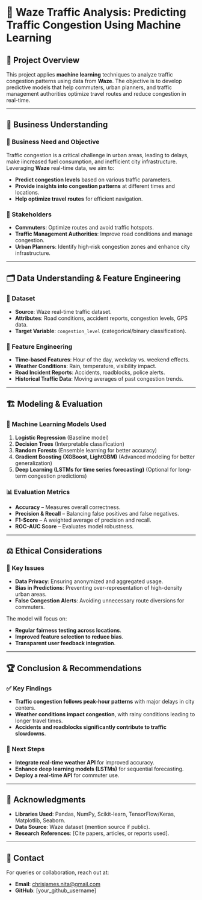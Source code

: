 # 🚦 Waze Traffic Analysis: Predicting Traffic Congestion Using Machine Learning

## 📌 Project Overview

This project applies **machine learning** techniques to analyze traffic congestion patterns using data from **Waze**. The objective is to develop predictive models that help commuters, urban planners, and traffic management authorities optimize travel routes and reduce congestion in real-time.

---

## 📝 Business Understanding

### 🎯 Business Need and Objective

Traffic congestion is a critical challenge in urban areas, leading to delays, make iincreased fuel consumption, and inefficient city infrastructure. Leveraging **Waze** real-time data, we aim to:

- **Predict congestion levels** based on various traffic parameters.
- **Provide insights into congestion patterns** at different times and locations.
- **Help optimize travel routes** for efficient navigation.

### 🚦 Stakeholders

- **Commuters**: Optimize routes and avoid traffic hotspots.
- **Traffic Management Authorities**: Improve road conditions and manage congestion.
- **Urban Planners**: Identify high-risk congestion zones and enhance city infrastructure.

---

## 🗂️ Data Understanding & Feature Engineering

### 📂 Dataset

- **Source**: Waze real-time traffic dataset.
- **Attributes**: Road conditions, accident reports, congestion levels, GPS data.
- **Target Variable**: `congestion_level` (categorical/binary classification).

### 🔎 Feature Engineering

- **Time-based Features**: Hour of the day, weekday vs. weekend effects.
- **Weather Conditions**: Rain, temperature, visibility impact.
- **Road Incident Reports**: Accidents, roadblocks, police alerts.
- **Historical Traffic Data**: Moving averages of past congestion trends.

---

## 🏗️ Modeling & Evaluation

### 🤖 Machine Learning Models Used

1. **Logistic Regression** (Baseline model)
2. **Decision Trees** (Interpretable classification)
3. **Random Forests** (Ensemble learning for better accuracy)
4. **Gradient Boosting (XGBoost, LightGBM)** (Advanced modeling for better generalization)
5. **Deep Learning (LSTMs for time series forecasting)** (Optional for long-term congestion predictions)

### 📊 Evaluation Metrics

- **Accuracy** – Measures overall correctness.
- **Precision & Recall** – Balancing false positives and false negatives.
- **F1-Score** – A weighted average of precision and recall.
- **ROC-AUC Score** – Evaluates model robustness.

---

## ⚖️ Ethical Considerations

### 🚨 Key Issues

- **Data Privacy**: Ensuring anonymized and aggregated usage.
- **Bias in Predictions**: Preventing over-representation of high-density urban areas.
- **False Congestion Alerts**: Avoiding unnecessary route diversions for commuters.

The model will focus on:

- **Regular fairness testing across locations**.
- **Improved feature selection to reduce bias**.
- **Transparent user feedback integration**.

---

## 🏆 Conclusion & Recommendations

### ✅ Key Findings

- **Traffic congestion follows peak-hour patterns** with major delays in city centers.
- **Weather conditions impact congestion**, with rainy conditions leading to longer travel times.
- **Accidents and roadblocks significantly contribute to traffic slowdowns**.

### 🚀 Next Steps

- **Integrate real-time weather API** for improved accuracy.
- **Enhance deep learning models (LSTMs)** for sequential forecasting.
- **Deploy a real-time API** for commuter use.

---

## 🙌 Acknowledgments

- **Libraries Used**: Pandas, NumPy, Scikit-learn, TensorFlow/Keras, Matplotlib, Seaborn.
- **Data Source**: Waze dataset (mention source if public).
- **Research References**: [Cite papers, articles, or reports used].

---

## 📩 Contact

For queries or collaboration, reach out at:

- **Email**: [chrisjames.nita@gmail.com](mailto\:chrisjames.nita@gmail.com)
- **GitHub**: [your\_github\_username]


